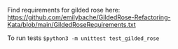 Find requirements for gilded rose here:
https://github.com/emilybache/GildedRose-Refactoring-Kata/blob/main/GildedRoseRequirements.txt

To run tests
`$python3 -m unittest test_gilded_rose`
